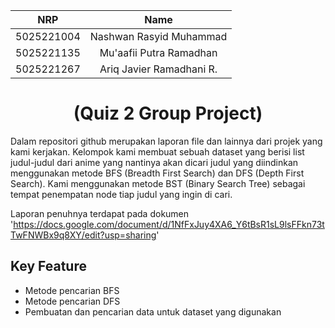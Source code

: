 <div align=center>

|    NRP     |      Name      |
| :--------: | :------------: |
| 5025221004 | Nashwan Rasyid Muhammad |
| 5025221135 | Mu'aafii Putra Ramadhan|
| 5025221267 | Ariq Javier Ramadhani R. |

# (Quiz 2 Group Project)

</div>

Dalam repositori github merupakan laporan file dan lainnya dari projek yang kami kerjakan. Kelompok kami membuat sebuah dataset yang berisi list judul-judul dari anime yang nantinya akan dicari judul yang diindinkan menggunakan metode BFS (Breadth First Search) dan DFS (Depth First Search). Kami menggunakan metode BST (Binary Search Tree) sebagai tempat penempatan node tiap judul yang ingin di cari.

Laporan penuhnya terdapat pada dokumen 'https://docs.google.com/document/d/1NfFxJuy4XA6_Y6tBsR1sL9lsFFkn73tTwFNWBx9q8XY/edit?usp=sharing'

## Key Feature
* Metode pencarian BFS
* Metode pencarian DFS
* Pembuatan dan pencarian data untuk dataset yang digunakan
